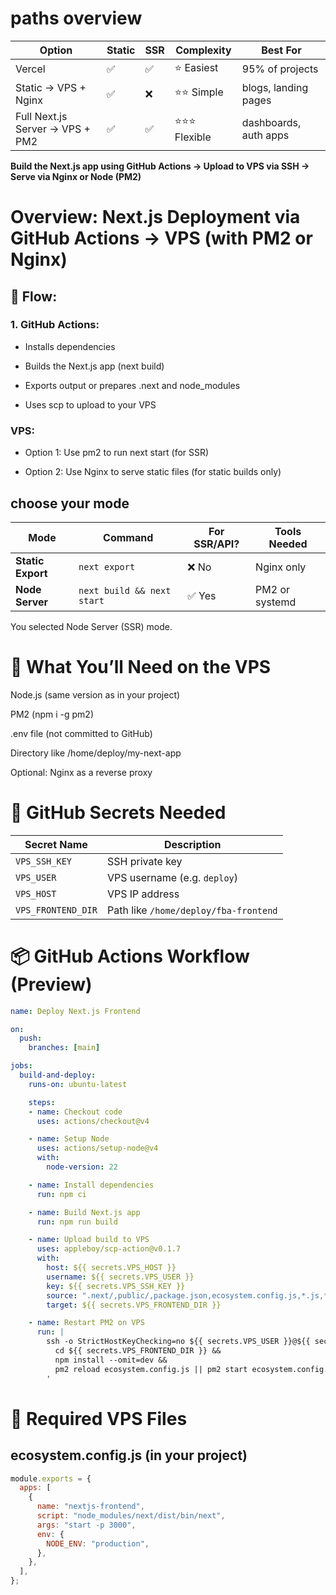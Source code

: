
# paths overview
| Option                          | Static | SSR | Complexity   | Best For              |
| ------------------------------- | ------ | --- | ------------ | --------------------- |
| Vercel                          | ✅      | ✅   | ⭐ Easiest    | 95% of projects       |
| Static → VPS + Nginx            | ✅      | ❌   | ⭐⭐ Simple    | blogs, landing pages  |
| Full Next.js Server → VPS + PM2 | ✅      | ✅   | ⭐⭐⭐ Flexible | dashboards, auth apps |


**Build the Next.js app using GitHub Actions → Upload to VPS via SSH → Serve via Nginx or Node (PM2)**

# Overview: Next.js Deployment via GitHub Actions → VPS (with PM2 or Nginx)

## 🔄 Flow:
### 1. GitHub Actions:

- Installs dependencies

- Builds the Next.js app (next build)

- Exports output or prepares .next and node_modules

- Uses scp to upload to your VPS

### VPS:

- Option 1: Use pm2 to run next start (for SSR)

- Option 2: Use Nginx to serve static files (for static builds only)

## choose your mode
| Mode              | Command                    | For SSR/API? | Tools Needed   |
| ----------------- | -------------------------- | ------------ | -------------- |
| **Static Export** | `next export`              | ❌ No         | Nginx only     |
| **Node Server**   | `next build && next start` | ✅ Yes        | PM2 or systemd |
You selected Node Server (SSR) mode.

# 🧰 What You’ll Need on the VPS
Node.js (same version as in your project)

PM2 (npm i -g pm2)

.env file (not committed to GitHub)

Directory like /home/deploy/my-next-app

Optional: Nginx as a reverse proxy

# 🔐 GitHub Secrets Needed
| Secret Name        | Description                          |
| ------------------ | ------------------------------------ |
| `VPS_SSH_KEY`      | SSH private key                      |
| `VPS_USER`         | VPS username (e.g. `deploy`)         |
| `VPS_HOST`         | VPS IP address                       |
| `VPS_FRONTEND_DIR` | Path like `/home/deploy/fba-frontend` |

# 📦 GitHub Actions Workflow (Preview)
```yml
name: Deploy Next.js Frontend

on:
  push:
    branches: [main]

jobs:
  build-and-deploy:
    runs-on: ubuntu-latest

    steps:
    - name: Checkout code
      uses: actions/checkout@v4

    - name: Setup Node
      uses: actions/setup-node@v4
      with:
        node-version: 22

    - name: Install dependencies
      run: npm ci

    - name: Build Next.js app
      run: npm run build

    - name: Upload build to VPS
      uses: appleboy/scp-action@v0.1.7
      with:
        host: ${{ secrets.VPS_HOST }}
        username: ${{ secrets.VPS_USER }}
        key: ${{ secrets.VPS_SSH_KEY }}
        source: ".next/,public/,package.json,ecosystem.config.js,*.js,*.json"
        target: ${{ secrets.VPS_FRONTEND_DIR }}

    - name: Restart PM2 on VPS
      run: |
        ssh -o StrictHostKeyChecking=no ${{ secrets.VPS_USER }}@${{ secrets.VPS_HOST }} '
          cd ${{ secrets.VPS_FRONTEND_DIR }} &&
          npm install --omit=dev &&
          pm2 reload ecosystem.config.js || pm2 start ecosystem.config.js
        '
```

# 📁 Required VPS Files
## ecosystem.config.js (in your project)
```js
module.exports = {
  apps: [
    {
      name: "nextjs-frontend",
      script: "node_modules/next/dist/bin/next",
      args: "start -p 3000",
      env: {
        NODE_ENV: "production",
      },
    },
  ],
};
```



